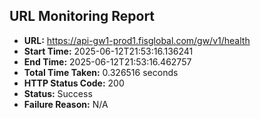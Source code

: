 ## URL Monitoring Report

- **URL:** https://api-gw1-prod1.fisglobal.com/gw/v1/health
- **Start Time:** 2025-06-12T21:53:16.136241
- **End Time:** 2025-06-12T21:53:16.462757
- **Total Time Taken:** 0.326516 seconds
- **HTTP Status Code:** 200
- **Status:** Success
- **Failure Reason:** N/A
